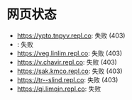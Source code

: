 # 网页状态
- https://ypto.tnpyv.repl.co: 失败 (403)
- : 失败
- https://veg.linlim.repl.co: 失败 (403)
- https://v.chavir.repl.co: 失败 (403)
- https://sak.kmco.repl.co: 失败 (403)
- https://tr--slind.repl.co: 失败 (403)
- https://qi.limqin.repl.co: 失败
